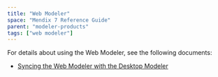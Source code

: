 ```yaml
---
title: "Web Modeler"
space: "Mendix 7 Reference Guide"
parent: "modeler-products"
tags: ["web modeler"]
---
```


For details about using the Web Modeler, see the following documents:

* [Syncing the Web Modeler with the Desktop Modeler](desktop-webmodeler)
